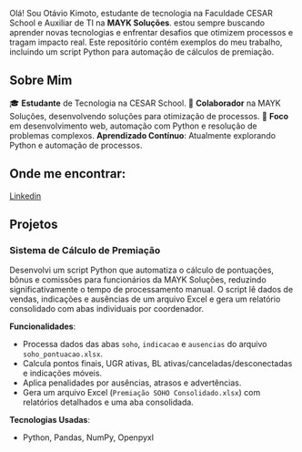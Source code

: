 Olá! Sou Otávio Kimoto, estudante de tecnologia na Faculdade CESAR School e Auxiliar de TI na **MAYK Soluções**.  estou sempre buscando aprender novas tecnologias e enfrentar desafios que otimizem processos e tragam impacto real. Este repositório contém exemplos do meu trabalho, incluindo um script Python para automação de cálculos de premiação.

## Sobre Mim
🎓 **Estudante** de Tecnologia na CESAR School.
💼 **Colaborador** na MAYK Soluções, desenvolvendo soluções para otimização de processos.
🚀 **Foco** em desenvolvimento web, automação com Python e resolução de problemas complexos.
**Aprendizado Contínuo**: Atualmente explorando Python e automação de processos.

## Onde me encontrar:
[Linkedin](https://www.linkedin.com/in/otavio-kimoto-michels-188999368/)



## Projetos

### Sistema de Cálculo de Premiação 
Desenvolvi um script Python que automatiza o cálculo de pontuações, bônus e comissões para funcionários da MAYK Soluções, reduzindo significativamente o tempo de processamento manual. O script lê dados de vendas, indicações e ausências de um arquivo Excel e gera um relatório consolidado com abas individuais por coordenador.

**Funcionalidades**:
- Processa dados das abas `soho`, `indicacao` e `ausencias` do arquivo `soho_pontuacao.xlsx`.
- Calcula pontos finais, UGR ativas, BL ativas/canceladas/desconectadas e indicações móveis.
- Aplica penalidades por ausências, atrasos e advertências.
- Gera um arquivo Excel (`Premiação SOHO Consolidado.xlsx`) com relatórios detalhados e uma aba consolidada.

**Tecnologias Usadas**:
- Python, Pandas, NumPy, Openpyxl


